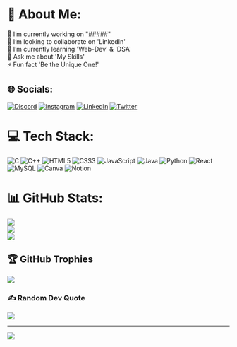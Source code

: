 # 💫 About Me:
🔭 I’m currently working on "#####"<br>👯 I’m looking to collaborate on 'LinkedIn'<br>🌱 I’m currently learning 'Web-Dev' & 'DSA'<br>💬 Ask me about 'My Skills'<br>⚡ Fun fact 'Be the Unique One!'


## 🌐 Socials:
[![Discord](https://img.shields.io/badge/Discord-%237289DA.svg?logo=discord&logoColor=white)](htttps://discord.gg/https://discord.gg/bFUm5RDh3w) [![Instagram](https://img.shields.io/badge/Instagram-%23E4405F.svg?logo=Instagram&logoColor=white)](https://instagram.com/u_ank.it) [![LinkedIn](https://img.shields.io/badge/LinkedIn-%230077B5.svg?logo=linkedin&logoColor=white)](https://linkedin.com/in/ankit-malvi-81b692219) [![Twitter](https://img.shields.io/badge/Twitter-%231DA1F2.svg?logo=Twitter&logoColor=white)](https://twitter.com/AnkMalvi) 

# 💻 Tech Stack:
![C](https://img.shields.io/badge/c-%2300599C.svg?style=plastic&logo=c&logoColor=white) ![C++](https://img.shields.io/badge/c++-%2300599C.svg?style=plastic&logo=c%2B%2B&logoColor=white) ![HTML5](https://img.shields.io/badge/html5-%23E34F26.svg?style=plastic&logo=html5&logoColor=white) ![CSS3](https://img.shields.io/badge/css3-%231572B6.svg?style=plastic&logo=css3&logoColor=white) ![JavaScript](https://img.shields.io/badge/javascript-%23323330.svg?style=plastic&logo=javascript&logoColor=%23F7DF1E) ![Java](https://img.shields.io/badge/java-%23ED8B00.svg?style=plastic&logo=java&logoColor=white) ![Python](https://img.shields.io/badge/python-3670A0?style=plastic&logo=python&logoColor=ffdd54) ![React](https://img.shields.io/badge/react-%2320232a.svg?style=plastic&logo=react&logoColor=%2361DAFB) ![MySQL](https://img.shields.io/badge/mysql-%2300f.svg?style=plastic&logo=mysql&logoColor=white) ![Canva](https://img.shields.io/badge/Canva-%2300C4CC.svg?style=plastic&logo=Canva&logoColor=white) ![Notion](https://img.shields.io/badge/Notion-%23000000.svg?style=plastic&logo=notion&logoColor=white)
# 📊 GitHub Stats:
![](https://github-readme-stats.vercel.app/api?username=AnkitMalvi1&theme=solarized-light&hide_border=false&include_all_commits=true&count_private=true)<br/>
![](https://github-readme-streak-stats.herokuapp.com/?user=AnkitMalvi1&theme=solarized-light&hide_border=false)<br/>
![](https://github-readme-stats.vercel.app/api/top-langs/?username=AnkitMalvi1&theme=solarized-light&hide_border=false&include_all_commits=true&count_private=true&layout=compact)

## 🏆 GitHub Trophies
![](https://github-profile-trophy.vercel.app/?username=AnkitMalvi1&theme=oldie&no-frame=false&no-bg=false&margin-w=4)

### ✍️ Random Dev Quote
![](https://quotes-github-readme.vercel.app/api?type=horizontal&theme=tokyonight)

---
[![](https://visitcount.itsvg.in/api?id=AnkitMalvi1&icon=5&color=11)](https://visitcount.itsvg.in)

<!-- Proudly created with GPRM ( https://gprm.itsvg.in ) -->
